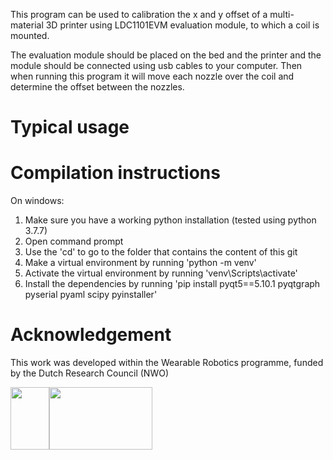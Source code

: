 This program can be used to calibration the x and y offset of a multi-material 3D printer using LDC1101EVM evaluation module, to which a coil is mounted.

The evaluation module should be placed on the bed and the printer and the module should be connected using usb cables to your computer. Then when running this program it will move each nozzle over the coil and determine the offset between the nozzles.

# Typical usage


# Compilation instructions
On windows:
1. Make sure you have a working python installation (tested using python 3.7.7)
1. Open command prompt
1. Use the 'cd' to go to the folder that contains the content of this git
1. Make a virtual environment by running 'python -m venv'
1. Activate the virtual environment by running 'venv\Scripts\activate'
1. Install the dependencies by running 'pip install pyqt5==5.10.1 pyqtgraph pyserial pyaml scipy pyinstaller'


# Acknowledgement
This work was developed within the Wearable Robotics programme, funded by the Dutch Research Council (NWO)

<img src="https://user-images.githubusercontent.com/6079002/124443163-bd35c400-dd7d-11eb-9fe5-53c3def86459.jpg" width="62" height="100"><img src="https://user-images.githubusercontent.com/6079002/124443273-d3dc1b00-dd7d-11eb-9282-54c56e0f42db.png" width="165" height="100">
